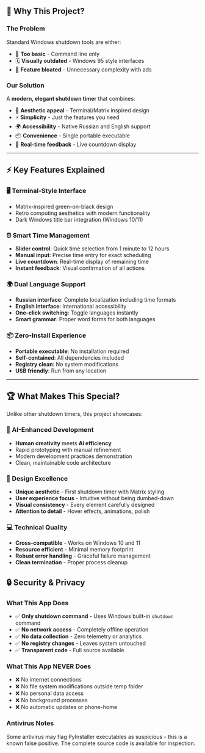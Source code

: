 ## 🎯 Why This Project?

### The Problem
Standard Windows shutdown tools are either:
- 🥱 **Too basic** - Command line only
- 🗓️ **Visually outdated** - Windows 95 style interfaces  
- 🤯 **Feature bloated** - Unnecessary complexity with ads

### Our Solution
A **modern, elegant shutdown timer** that combines:
- 🎨 **Aesthetic appeal** - Terminal/Matrix inspired design
- ⚡ **Simplicity** - Just the features you need  
- 🌍 **Accessibility** - Native Russian and English support
- 📦 **Convenience** - Single portable executable
- 🔄 **Real-time feedback** - Live countdown display

---

## ⚡ Key Features Explained

### 🖥️ Terminal-Style Interface
- Matrix-inspired green-on-black design
- Retro computing aesthetics with modern functionality
- Dark Windows title bar integration (Windows 10/11)

### ⏰ Smart Time Management  
- **Slider control**: Quick time selection from 1 minute to 12 hours
- **Manual input**: Precise time entry for exact scheduling
- **Live countdown**: Real-time display of remaining time
- **Instant feedback**: Visual confirmation of all actions

### 🌍 Dual Language Support
- **Russian interface**: Complete localization including time formats
- **English interface**: International accessibility  
- **One-click switching**: Toggle languages instantly
- **Smart grammar**: Proper word forms for both languages

### 📦 Zero-Install Experience
- **Portable executable**: No installation required
- **Self-contained**: All dependencies included
- **Registry clean**: No system modifications
- **USB friendly**: Run from any location

---

## 🏆 What Makes This Special?

Unlike other shutdown timers, this project showcases:

### 🤖 AI-Enhanced Development
- **Human creativity** meets **AI efficiency**
- Rapid prototyping with manual refinement
- Modern development practices demonstration
- Clean, maintainable code architecture

### 🎨 Design Excellence
- **Unique aesthetic** - First shutdown timer with Matrix styling
- **User experience focus** - Intuitive without being dumbed-down
- **Visual consistency** - Every element carefully designed
- **Attention to detail** - Hover effects, animations, polish

### 💻 Technical Quality
- **Cross-compatible** - Works on Windows 10 and 11
- **Resource efficient** - Minimal memory footprint
- **Robust error handling** - Graceful failure management
- **Clean termination** - Proper process cleanup

## 🔒 Security & Privacy

### What This App Does
- ✅ **Only shutdown command** - Uses Windows built-in `shutdown` command
- ✅ **No network access** - Completely offline operation
- ✅ **No data collection** - Zero telemetry or analytics
- ✅ **No registry changes** - Leaves system untouched
- ✅ **Transparent code** - Full source available

### What This App NEVER Does
- ❌ No internet connections
- ❌ No file system modifications outside temp folder
- ❌ No personal data access
- ❌ No background processes
- ❌ No automatic updates or phone-home

### Antivirus Notes
Some antivirus may flag PyInstaller executables as suspicious - this is a known false positive. The complete source code is available for inspection.

